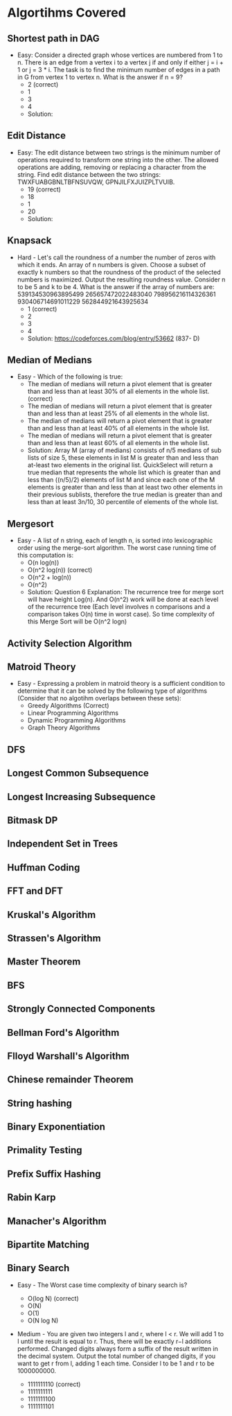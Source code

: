 # Algortihms Covered

## Shortest path in DAG

- Easy: Consider a directed graph whose vertices are numbered from 1 to n. There is an edge from a vertex i to a vertex j
  if and only if either j = i + 1 or j = 3 \* i. The task is to find the minimum number of edges in a path in G from vertex 1 to vertex n. What is the answer if n = 9?
  - 2 (correct)
  - 1
  - 3
  - 4
  - Solution:

## Edit Distance

- Easy: The edit distance between two strings is the minimum number of operations required to transform one string into the other. The allowed operations are adding, removing or replacing a character from the string. Find edit distance between the two strings: TWXFUABGBNLTBFNSUVQW, GPNJILFXJUIZPLTVUIB.
  - 19 (correct)
  - 18
  - 1
  - 20
  - Solution:

## Knapsack

- Hard - Let's call the roundness of a number the number of zeros with which it ends. An array of n numbers is given. Choose a subset of exactly k numbers so that the roundness of the product of the selected numbers is maximized. Output the resulting roundness value. Consider n to be 5 and k to be 4. What is the answer if the array of numbers are: 539134530963895499 265657472022483040 798956216114326361 930406714691011229 562844921643925634
  - 1 (correct)
  - 2
  - 3
  - 4
  - Solution: https://codeforces.com/blog/entry/53662 (837- D)

## Median of Medians

- Easy - Which of the following is true:
  - The median of medians will return a pivot element that is greater than and less than at least 30% of all elements in the whole list. (correct)
  - The median of medians will return a pivot element that is greater than and less than at least 25% of all elements in the whole list.
  - The median of medians will return a pivot element that is greater than and less than at least 40% of all elements in the whole list.
  - The median of medians will return a pivot element that is greater than and less than at least 60% of all elements in the whole list.
  - Solution: Array M (array of medians) consists of n/5 medians of sub lists of size 5, these elements in list M is greater than and less than at-least two elements in the original list. QuickSelect will return a true median that represents the whole list which is greater than and less than ((n/5)/2) elements of list M and since each one of the M elements is greater than and less than at least two other elements in their previous sublists, therefore the true median is greater than and less than at least 3n/10, 30 percentile of elements of the whole list.

## Mergesort

- Easy - A list of n string, each of length n, is sorted into lexicographic order using the merge-sort algorithm. The worst case running time of this computation is:
  - O(n log(n))
  - O(n^2 log(n)) (correct)
  - O(n^2 + log(n))
  - O(n^2)
  - Solution: Question 6 Explanation: 
The recurrence tree for merge sort will have height Log(n). And O(n^2) work will be done at each level of the recurrence tree (Each level involves n comparisons and a comparison takes O(n) time in worst case). So time complexity of this Merge Sort will be O(n^2 logn)

## Activity Selection Algorithm

## Matroid Theory

- Easy - Expressing a problem in matroid theory is a sufficient condition to determine that it can be solved by the following type of algorithms (Consider that no algotihm overlaps between these sets):
  - Greedy Algorithms (Correct)
  - Linear Programming Algorithms
  - Dynamic Programming Algorithms
  - Graph Theory Algorithms

## DFS

## Longest Common Subsequence

## Longest Increasing Subsequence

## Bitmask DP

## Independent Set in Trees

## Huffman Coding

## FFT and DFT

## Kruskal's Algorithm

## Strassen's Algorithm

## Master Theorem

## BFS

## Strongly Connected Components

## Bellman Ford's Algorithm

## Flloyd Warshall's Algorithm

## Chinese remainder Theorem

## String hashing

## Binary Exponentiation

## Primality Testing

## Prefix Suffix Hashing

## Rabin Karp

## Manacher's Algorithm

## Bipartite Matching



## Binary Search

- Easy - The Worst case time complexity of binary search is?
  - O(log N) (correct)
  - O(N)
  - O(1)
  - O(N log N)

- Medium - You are given two integers l and r, where l < r. We will add 1 to l until the result is equal to r. Thus, there will be exactly r−l additions performed. Changed digits always form a suffix of the result written in the decimal system. Output the total number of changed digits, if you want to get r from l, adding 1 each time. Consider l to be 1 and r to be 1000000000. 
  - 1111111110 (correct)
  - 1111111111
  - 1111111100
  - 1111111101

